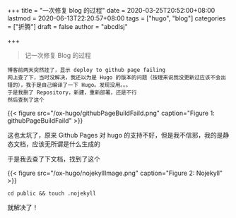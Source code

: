 +++
title = "一次修复 blog 的过程"
date = 2020-03-25T20:52:00+08:00
lastmod = 2020-06-13T22:20:57+08:00
tags = ["hugo", "blog"]
categories = ["折腾"]
draft = false
author = "abcdlsj"

+++

> 记一次修复 Blog 的过程

<!--more-->

```text
博客前两天突然挂了，显示 deploy to github page failing
网上查了下，当时没解决，我还以为是 Hugo 的版本的问题（按理来说我没更新过应该不会出错的），我于是自己编译了一下 Hugo。发现没用。。。
于是我删了 Repository，新建，重新部署，还是不行
然后查到了这个
```

{{< figure src="/ox-hugo/githubPageBuildFaild.png" caption="Figure 1: githubPageBuildFaild" >}}

这也太坑了，原来 Github Pages 对 hugo 的支持不好，但是我不信邪，我的是静态文档，应该无所谓是什么生成的

于是我去查了下文档，找到了这个

{{< figure src="/ox-hugo/nojekyllImage.png" caption="Figure 2: Nojekyll" >}}

```shell
cd public && touch .nojekyll
```

就解决了！
